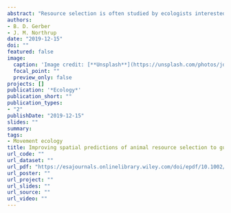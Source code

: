 ```yaml
---
abstract: "Resource selection is often studied by ecologists interested in the environmental drivers of animal space use and movement. These studies commonly produce spatial predictions, which are of considerable utility to resource managers making habitat and population management decisions. It is thus paramount that predictions from resource selection studies are accurate. We evaluated model building and fitting strategies for optimizing resource selection function predictions in a use‐availability framework. We did so by simulating low‐ and high‐intensity spatial sampling data that respectively predicted study area and movement‐based resource selection. We compared one of the most commonly used forms of statistical regularization, Akaike's Information Criterion (AIC), with the lesser used least absolute shrinkage and selection operator (LASSO). LASSO predictions were less variable and more accurate than AIC and were often best when considering additive and interacting variables. We explicitly demonstrate the predictive equivalence using the logistic and Poisson likelihoods and how it is lost when the available sample is too small. Regardless of modeling approach, interpreting the sign of coefficients as a measure of selection can be misleading when optimizing for prediction."
authors:
- B. D. Gerber
- J. M. Northrup
date: "2019-12-15"
doi: ""
featured: false
image:
  caption: 'Image credit: [**Unsplash**](https://unsplash.com/photos/jdD8gXaTZsc)'
  focal_point: ""
  preview_only: false
projects: []
publication: '*Ecology*'
publication_short: ""
publication_types:
- "2"
publishDate: "2019-12-15"
slides: ""
summary: 
tags:
- Movement ecology
title: Improving spatial predictions of animal resource selection to guide conservation decision making
url_code: ""
url_dataset: ""
url_pdf: "https://esajournals.onlinelibrary.wiley.com/doi/epdf/10.1002/ecy.2953"
url_poster: ""
url_project: ""
url_slides: ""
url_source: ""
url_video: ""
---
```



